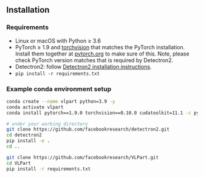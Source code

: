## Installation

### Requirements
- Linux or macOS with Python ≥ 3.6
- PyTorch ≥ 1.9 and [torchvision](https://github.com/pytorch/vision/) that matches the PyTorch installation.
  Install them together at [pytorch.org](https://pytorch.org) to make sure of this. Note, please check
  PyTorch version matches that is required by Detectron2.
- Detectron2: follow [Detectron2 installation instructions](https://detectron2.readthedocs.io/tutorials/install.html).
- `pip install -r requirements.txt`


### Example conda environment setup
```bash
conda create --name vlpart python=3.9 -y
conda activate vlpart
conda install pytorch==1.9.0 torchvision==0.10.0 cudatoolkit=11.1 -c pytorch -c nvidia

# under your working directory
git clone https://github.com/facebookresearch/detectron2.git
cd detectron2
pip install -e .
cd ..

git clone https://github.com/facebookresearch/VLPart.git
cd VLPart
pip install -r requirements.txt
```
